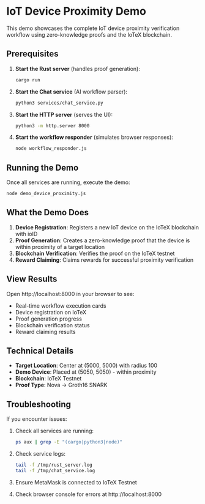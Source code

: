 # IoT Device Proximity Demo

This demo showcases the complete IoT device proximity verification workflow using zero-knowledge proofs and the IoTeX blockchain.

## Prerequisites

1. **Start the Rust server** (handles proof generation):
   ```bash
   cargo run
   ```

2. **Start the Chat service** (AI workflow parser):
   ```bash
   python3 services/chat_service.py
   ```

3. **Start the HTTP server** (serves the UI):
   ```bash
   python3 -m http.server 8000
   ```

4. **Start the workflow responder** (simulates browser responses):
   ```bash
   node workflow_responder.js
   ```

## Running the Demo

Once all services are running, execute the demo:

```bash
node demo_device_proximity.js
```

## What the Demo Does

1. **Device Registration**: Registers a new IoT device on the IoTeX blockchain with ioID
2. **Proof Generation**: Creates a zero-knowledge proof that the device is within proximity of a target location
3. **Blockchain Verification**: Verifies the proof on the IoTeX testnet
4. **Reward Claiming**: Claims rewards for successful proximity verification

## View Results

Open http://localhost:8000 in your browser to see:
- Real-time workflow execution cards
- Device registration on IoTeX
- Proof generation progress
- Blockchain verification status
- Reward claiming results

## Technical Details

- **Target Location**: Center at (5000, 5000) with radius 100
- **Demo Device**: Placed at (5050, 5050) - within proximity
- **Blockchain**: IoTeX Testnet
- **Proof Type**: Nova → Groth16 SNARK

## Troubleshooting

If you encounter issues:

1. Check all services are running:
   ```bash
   ps aux | grep -E "(cargo|python3|node)"
   ```

2. Check service logs:
   ```bash
   tail -f /tmp/rust_server.log
   tail -f /tmp/chat_service.log
   ```

3. Ensure MetaMask is connected to IoTeX Testnet
4. Check browser console for errors at http://localhost:8000
